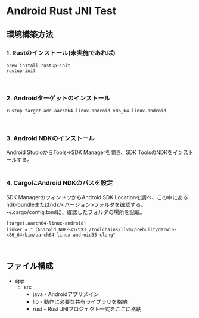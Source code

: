 # Android Rust JNI Test

## 環境構築方法
### 1. Rustのインストール(未実施であれば)
```
brew install rustup-init
rustup-init
```
<br>

### 2. Androidターゲットのインストール
```
rustup target add aarch64-linux-android x86_64-linux-android
```
<br>

### 3. Android NDKのインストール
Android StudioからTools→SDK Managerを開き、SDK ToolsのNDKをインストールする。\
<br>

### 4. CargoにAndroid NDKのパスを設定
SDK ManagerのウィンドウからAndroid SDK Locationを調べ、この中にあるndk-bundleまたはndk/<バージョン>フォルダを確認する。\
~/.cargo/config.tomlに、確認したフォルダの場所を記載。
```
[target.aarch64-linux-android]
linker = "（Android NDKへのパス）/toolchains/llvm/prebuilt/darwin-x86_64/bin/aarch64-linux-android35-clang"
```
<br>

## ファイル構成
* app
  * src
    * java - Androidアプリメイン
    * lib - 動作に必要な共有ライブラリを格納
    * rust - Rust JNIプロジェクト一式をここに格納
 